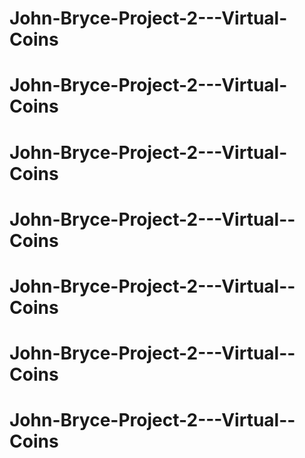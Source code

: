 # John-Bryce-Project-2---Virtual-Coins
# John-Bryce-Project-2---Virtual-Coins
# John-Bryce-Project-2---Virtual-Coins
# John-Bryce-Project-2---Virtual--Coins
# John-Bryce-Project-2---Virtual--Coins
# John-Bryce-Project-2---Virtual--Coins
# John-Bryce-Project-2---Virtual--Coins
